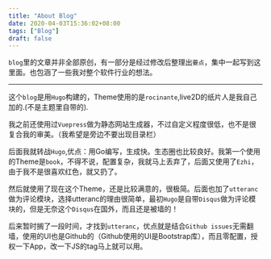 ```yaml
---
title: "About Blog"
date: 2020-04-03T15:36:02+08:00
tags: ["Blog"]
draft: false
---
```


`blog`里的文章并非全部原创，有一部分是经过修改后整理出`要点`，集中一起写到这里面。也包涵了一些我对整个软件行业的想法。

---

这个`blog`是用`Hugo`构建的，Theme使用的是`rocinante`,live2D的纸片人是我自己加的.(不是主题里自带的).

我之前还使用过`Vuepress`做为静态网站生成器，不过自定义程度很低，也不是很复合我的审美。（我希望是旁边不要出现目录栏）

后面我就转战`Hugo`,优点：用Go编写，生成快。生态圈也比较良好。我第一个使用的Theme是`book`，不得不说，配置复杂，我就马上丢弃了，后面又使用了`Ezhi`，由于我不是很喜欢红色，就又扔了。

然后就使用了现在这个Theme，还是比较满意的，很极简。后面也加了`utteranc`做为评论模块，选择utteranc的理由很简单，最初`Hugo`是自带`Disqus`做为评论模块的，但是无奈这个`Disqus`在国外，而且还是被墙的！

后来暂时搁了一段时间，才找到`utteranc`，优点就是结合`Github issues`无需翻墙，使用的UI也是Github的（Github使用的UI是Bootstrap库），而且零配置，授权一下App，改一下JS的tag马上就可以用。
